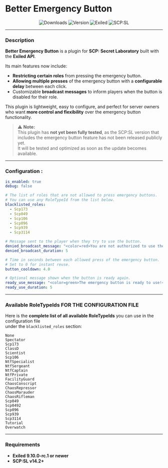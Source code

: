 # Better Emergency Button
<p align="center">
  <img src="https://img.shields.io/github/downloads/Konoaru384/Better_Emergency_Button/total?color=blue&style=for-the-badge" alt="Downloads" />
  <img src="https://img.shields.io/badge/version-1.0.0-blue?style=for-the-badge" alt="Version" />
  <img src="https://img.shields.io/badge/Exiled-9.10.0--rc.1-yellow?style=for-the-badge" alt="Exiled" />
  <img src="https://img.shields.io/badge/Game_Version-14.2-red?style=for-the-badge" alt="SCP:SL" />
</p>

---

### Description

**Better Emergency Button** is a plugin for **SCP: Secret Laboratory** built with the **Exiled API**.  

Its main features now include:  
- **Restricting certain roles** from pressing the emergency button.  
- **Allowing multiple presses** of the emergency button with a **configurable delay** between each click.  
- Customizable **broadcast messages** to inform players when the button is disabled for their role.

This plugin is lightweight, easy to configure, and perfect for server owners who want **more control and flexibility** over the emergency button functionality.

> ⚠️ **Note:**  
> This plugin has **not yet been fully tested**, as the SCP:SL version that includes the emergency button feature has not been released publicly yet.  
> It will be tested and optimized as soon as the update becomes available.

---

### Configuration :

```yaml
is_enabled: true
debug: false

# The list of roles that are not allowed to press emergency buttons.
# You can use any RoleTypeId from the list below.
blacklisted_roles:
  - Scp173
  - Scp049
  - Scp106
  - Scp096
  - Scp939
  - Scp3114

# Message sent to the player when they try to use the button.
denied_broadcast_message: "<color=red>You are not authorized to use the emergency button!</color>"
denied_broadcast_duration: 5

# Time in seconds between each allowed press of the emergency button.
# Set to 0 for instant reuse.
button_cooldown: 4.0

# Optional message shown when the button is ready again.
ready_use_message: "<color=green>The emergency button is ready to use!</color>"
ready_use_duration: 5
```

---

### Available RoleTypeIds FOR THE CONFIGURATION FILE

Here is the **complete list of all available RoleTypeIds** you can use in the configuration file  
under the `blacklisted_roles` section:

```
None
Spectator
Scp173
ClassD
Scientist
Scp106
NtfSpecialist
NtfSergeant
NtfCaptain
NtfPrivate
FacilityGuard
ChaosConscript
ChaosRepressor
ChaosMarauder
ChaosRifleman
Scp049
Scp0492
Scp096
Scp939
Scp3114
Tutorial
Overwatch
```

---

### Requirements

- **Exiled 9.10.0-rc.1 or newer**  
- **SCP:SL v14.2+**

